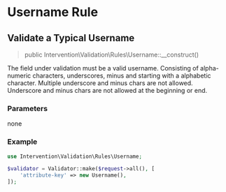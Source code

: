 # Username Rule
## Validate a Typical Username

> public Intervention\Validation\Rules\Username::__construct()

The field under validation must be a valid username. Consisting of alpha-numeric characters, underscores, minus and starting with a alphabetic character. Multiple underscore and minus chars are not allowed. Underscore and minus chars are not allowed at the beginning or end.

### Parameters

none

### Example

```php
use Intervention\Validation\Rules\Username;

$validator = Validator::make($request->all(), [
    'attribute-key' => new Username(),
]);
```
